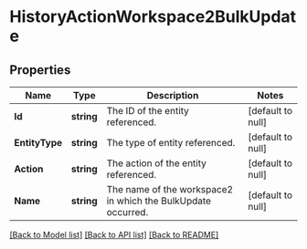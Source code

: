 # HistoryActionWorkspace2BulkUpdate

## Properties
Name | Type | Description | Notes
------------ | ------------- | ------------- | -------------
**Id** | **string** | The ID of the entity referenced. | [default to null]
**EntityType** | **string** | The type of entity referenced. | [default to null]
**Action** | **string** | The action of the entity referenced. | [default to null]
**Name** | **string** | The name of the workspace2 in which the BulkUpdate occurred. | [default to null]

[[Back to Model list]](../README.md#documentation-for-models) [[Back to API list]](../README.md#documentation-for-api-endpoints) [[Back to README]](../README.md)

